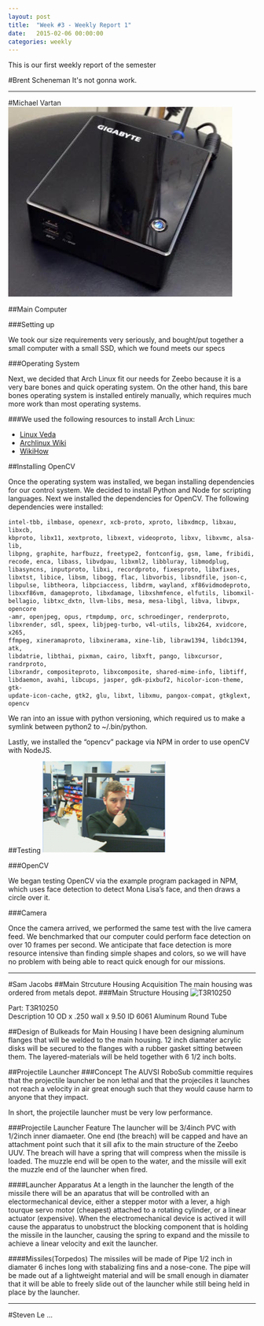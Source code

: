 ```yaml
---
layout: post
title:  "Week #3 - Weekly Report 1"
date:   2015-02-06 00:00:00
categories: weekly
---
```


This is our first weekly report of the semester

#Brent Scheneman
It's not gonna work.

---

#Michael Vartan
![Computer](/images/zeebo_computer.jpg)

##Main Computer

###Setting up

We took our size requirements very seriously, and bought/put together a small computer with a small SSD, which we found meets our specs

###Operating System

Next, we decided that Arch Linux fit our needs for Zeebo because it is a very bare bones and quick operating system. On the other hand, this bare bones operating system is installed entirely manually, which requires much more work than most operating systems.
  
###We used the following resources to install Arch Linux:

* [Linux Veda](http://www.linuxveda.com/2014/06/07/arch-linux-tutorial/)
* [Archlinux Wiki](https://wiki.archlinux.org/index.php/installation_guide#Connect_to_the_Internet)
* [WikiHow](http://www.wikihow.com/Install-Arch-Linux)



##Installing OpenCV

Once the operating system was installed, we began installing dependencies for our control system. We decided to install Python and Node for scripting languages. 
Next we installed the dependencies for OpenCV. The following dependencies were installed:

    intel-tbb, ilmbase, openexr, xcb-proto, xproto, libxdmcp, libxau, libxcb, 
    kbproto, libx11, xextproto, libxext, videoproto, libxv, libxvmc, alsa-lib, 
    libpng, graphite, harfbuzz, freetype2, fontconfig, gsm, lame, fribidi, 
    recode, enca, libass, libvdpau, libxml2, libbluray, libmodplug, 
    libasyncns, inputproto, libxi, recordproto, fixesproto, libxfixes, 
    libxtst, libice, libsm, libogg, flac, libvorbis, libsndfile, json-c, 
    libpulse, libtheora, libpciaccess, libdrm, wayland, xf86vidmodeproto, 
    libxxf86vm, damageproto, libxdamage, libxshmfence, elfutils, libomxil-
    bellagio, libtxc_dxtn, llvm-libs, mesa, mesa-libgl, libva, libvpx, opencore
    -amr, openjpeg, opus, rtmpdump, orc, schroedinger, renderproto, 
    libxrender, sdl, speex, libjpeg-turbo, v4l-utils, libx264, xvidcore, x265, 
    ffmpeg, xineramaproto, libxinerama, xine-lib, libraw1394, libdc1394, atk, 
    libdatrie, libthai, pixman, cairo, libxft, pango, libxcursor, randrproto, 
    libxrandr, compositeproto, libxcomposite, shared-mime-info, libtiff, 
    libdaemon, avahi, libcups, jasper, gdk-pixbuf2, hicolor-icon-theme, gtk-
    update-icon-cache, gtk2, glu, libxt, libxmu, pangox-compat, gtkglext, 
    opencv


We ran into an issue with python versioning, which required us to make a symlink between python2 to ~/.bin/python.  

Lastly, we installed the “opencv” package via NPM in order to use openCV with NodeJS.

##Testing
![OpenCV Test - Live Webcam](/images/michael_circle.png)

###OpenCV

We began testing OpenCV via the example program packaged in NPM, which uses face detection to detect Mona Lisa’s face, and then draws a circle over it. 
 
###Camera

Once the camera arrived, we performed the same test with the live camera feed. We benchmarked that our computer could perform face detection on over 10 frames per second. We anticipate that face detection is more resource intensive than finding simple shapes and colors, so we will have no problem with being able to react quick enough for our missions. 


---


#Sam Jacobs
##Main Strcuture Housing Acquisition
The main housing was ordered from metals depot.
###Main Structure Housing
![T3R10250](/images/aluminumTube.jpg)

Part: T3R10250	
Description 10 OD x .250 wall x 9.50 ID 6061 Aluminum Round Tube

##Design of Bulkeads for Main Housing
I have been designing aluminum flanges that will be welded to the main housing. 12 inch diamater acrylic disks will be secured to the flanges with a rubber gasket sitting between them. The layered-materials will be held together with 6 1/2 inch bolts.

##Projectile Launcher
###Concept
The AUVSI RoboSub committie requires that the projectile launcher be non lethal and that the projeciles it launches not reach a velocity in air great enough such that they would cause harm to anyone that they impact. 

In short, the projectile launcher must be very low performance.

###Projectile Launcher Feature
The launcher will be 3/4inch PVC with 1/2inch inner diamaeter. One end (the breach) will be capped and have an attachment point such that it sill afix to the main structure of the Zeebo UUV. The breach will have a spring that will compress when the missile is loaded. The muzzle end will be open to the water, and the missile will exit the muzzle end of the launcher when fired.

####Launcher Apparatus
At a length in the launcher the length of the missile there will be an aparatus that will be controlled with an electormechanical device, either a stepper motor with a lever, a high tourque servo motor (cheapest) attached to a rotating cylinder, or a linear actuator (expensive). When the electromechanical device is actived it will cause the apparatus to unobstruct the blocking component that is holding the missile in the launcher, causing the spring to expand and the missile to achieve a linear velocity and exit the launcher. 

####Missiles(Torpedos)
The missiles will be made of Pipe 1/2 inch in diamater 6 inches long with stabalizing fins and a nose-cone. The pipe will be made out af a lightweight material and will be small enough in diamater that it will be able to freely slide out of the launcher while still being held in place by the launcher.


---

#Steven Le
...

